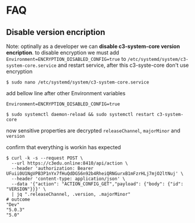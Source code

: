 # FAQ

## Disable version encription

Note: optinally as a developer we can **disable c3-system-core version encription**. to disable encryption we must add  `Environment=ENCRYPTION_DISABLED_CONFIG=true` to `/etc/systemd/system/c3-system-core.service` and restart service, after this c3-syste-core don't use encryption

```shell
$ sudo nano /etc/systemd/system/c3-system-core.service
```

add bellow line after other Environment variables

```shell
Environment=ENCRYPTION_DISABLED_CONFIG=true
```

```shell
$ sudo systemctl daemon-reload && sudo systemctl restart c3-system-core
```

now sensitive properties are decrypted `releaseChannel`, `majorMinor` and `version`

confirm that everything is workin has expected

```shell
$ curl -k -s --request POST \
  --url https://c3edu.online:8410/api/action \
  --header 'authorization: Bearer UFuii0U1NgVPB3P1nYx7fHuQdDGS6n92b4RheiQRNGurxB1mFzrHLj7mjO2ltNuj' \
  --header 'content-type: application/json' \
  --data '{"action": "ACTION_CONFIG_GET","payload": {"body": {"id": "VERSION"}}}' \
  | jq ".releaseChannel, .version, .majorMinor"
# outcome
"Dev"
"5.0.3"
"5.0"
```

